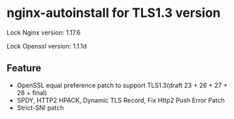 # nginx-autoinstall for TLS1.3 version

Lock Nginx version: 1.17.6

Lock Openssl version: 1.1.1d

## Feature
- OpenSSL equal preference patch to support TLS1.3(draft 23 + 26 + 27 + 28 + final)
- SPDY, HTTP2 HPACK, Dynamic TLS Record, Fix Http2 Push Error Patch
- Strict-SNI patch

